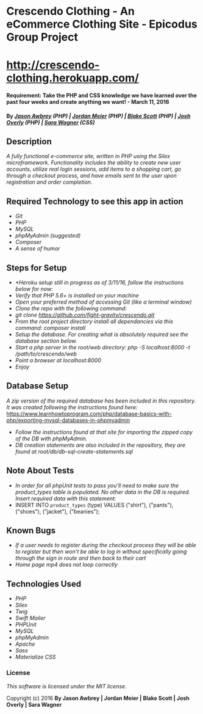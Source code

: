 # Crescendo Clothing - An eCommerce Clothing Site - Epicodus Group Project

# http://crescendo-clothing.herokuapp.com/

#### Requirement: Take the PHP and CSS knowledge we have learned over the past four weeks and create anything we want! - March 11, 2016

#### By _**[Jason Awbrey](https://github.com/fight-gravity) (PHP) | [Jordan Meier](https://github.com/Jordan-Meier) (PHP) | [Blake Scott](https://github.com/blakerscott) (PHP) | [Josh Overly](https://github.com/joshoverly) (PHP) | [Sara Wagner](https://github.com/swagner23q) (CSS)**_

## Description
_A fully functional e-commerce site, written in PHP using the Silex microframework. Functionality includes the ability to create new user accounts, utilize real login sessions, add items to a shopping cart, go through a checkout process, and have emails sent to the user upon registration and order completion._

## Required Technology to see this app in action
* _Git_
* _PHP_
* _MySQL_
* _phpMyAdmin (suggested)_
* _Composer_
* _A sense of humor_

## Steps for Setup
* _*Heroku setup still in progress as of 3/11/16, follow the instructions below for now:_
* _Verify that PHP 5.6+ is installed on your machine_
* _Open your preferred method of accessing Git (like a terminal window)_
* _Clone the repo with the following command:_
* _git clone https://github.com/fight-gravity/crescendo.git_
* _From the root project directory install all dependancies via this command: composer install_
* _Setup the database. For creating what is absolutely required see the database section below._
* _Start a php server in the root/web directory: php -S localhost:8000 -t /path/to/crescendo/web_
* _Point a browser at localhost:8000_
* _Enjoy_

## Database Setup
_A zip version of the required database has been included in this repository. It was created following the instructions found here:_ https://www.learnhowtoprogram.com/php/database-basics-with-php/exporting-mysql-databases-in-phpmyadmin
* _Follow the instructions found at that site for importing the zipped copy of the DB with phpMyAdmin._
* _DB creation statements are also included in the repository, they are found at root/db/db-sql-create-statements.sql_

## Note About Tests
* _In order for all phpUnit tests to pass you'll need to make sure the product_types table is populated. No other data in the DB is required. Insert required data with this statement:_
* INSERT INTO `product_types` (type) VALUES ("shirt"), ("pants"), ("shoes"), ("jacket"), ("beanies");

## Known Bugs
* _If a user needs to register during the checkout process they will be able to register but then won't be able to log in without specifically going through the sign in route and then back to their cart_
* _Home page mp4 does not loop correctly_

## Technologies Used
* _PHP_
* _Silex_
* _Twig_
* _Swift Mailer_
* _PHPUnit_
* _MySQL_
* _phpMyAdmin_
* _Apache_
* _Sass_
* _Materialize CSS_

### License

*This software is licensed under the MIT license.*

Copyright (c) 2016 **By Jason Awbrey | Jordan Meier | Blake Scott  | Josh Overly | Sara Wagner**

